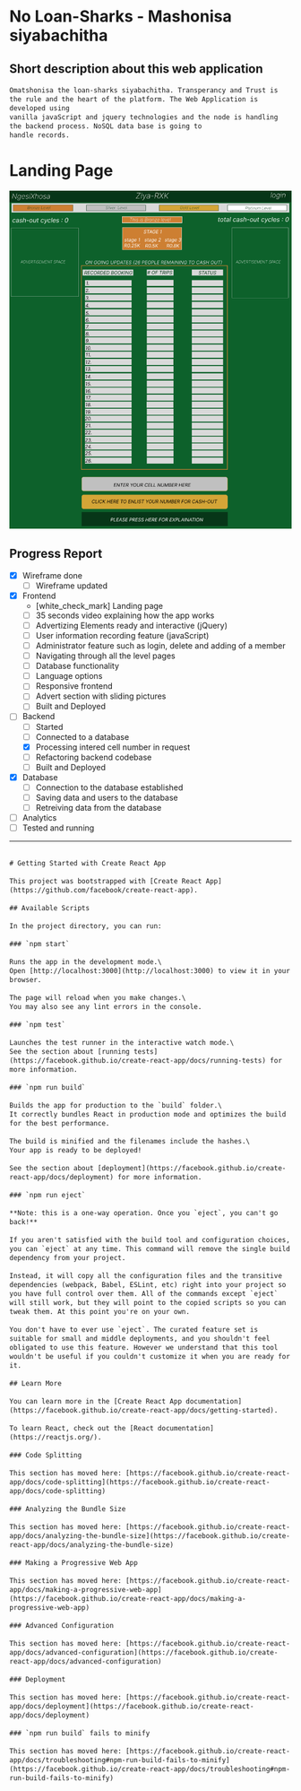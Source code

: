 # No Loan-Sharks - Mashonisa siyabachitha 
## Short description about this web application
```
Omatshonisa the loan-sharks siyabachitha. Transperancy and Trust is the rule and the heart of the platform. The Web Application is developed using
vanilla javaScript and jquery technologies and the node is handling the backend process. NoSQL data base is going to
handle records.
```
# Landing Page
![Ziya-rxk home-page](./images/ZiyaRXK.png)
## Progress Report
- [x] Wireframe done
  - [ ] Wireframe updated
- [x] Frontend 
  - [white_check_mark] Landing page
  - [ ] 35 seconds video explaining how the app works
  - [ ] Advertizing Elements ready and interactive (jQuery)
  - [ ] User information recording feature (javaScript)
  - [ ] Administrator feature such as login, delete and adding of a member
  - [ ] Navigating through all the level pages
  - [ ] Database functionality
  - [ ] Language options
  - [ ] Responsive frontend
  - [ ] Advert section with sliding pictures
  - [ ] Built and Deployed

- [ ] Backend
  - [ ] Started
  - [ ] Connected to a database
  - [x] Processing intered cell number in request
  - [ ] Refactoring backend codebase
  - [ ] Built and Deployed
- [x] Database
  - [ ] Connection to the database established
  - [ ] Saving data and users to the database
  - [ ] Retreiving data from the database
- [ ] Analytics 
- [ ] Tested and running
---
~~~

# Getting Started with Create React App

This project was bootstrapped with [Create React App](https://github.com/facebook/create-react-app).

## Available Scripts

In the project directory, you can run:

### `npm start`

Runs the app in the development mode.\
Open [http://localhost:3000](http://localhost:3000) to view it in your browser.

The page will reload when you make changes.\
You may also see any lint errors in the console.

### `npm test`

Launches the test runner in the interactive watch mode.\
See the section about [running tests](https://facebook.github.io/create-react-app/docs/running-tests) for more information.

### `npm run build`

Builds the app for production to the `build` folder.\
It correctly bundles React in production mode and optimizes the build for the best performance.

The build is minified and the filenames include the hashes.\
Your app is ready to be deployed!

See the section about [deployment](https://facebook.github.io/create-react-app/docs/deployment) for more information.

### `npm run eject`

**Note: this is a one-way operation. Once you `eject`, you can't go back!**

If you aren't satisfied with the build tool and configuration choices, you can `eject` at any time. This command will remove the single build dependency from your project.

Instead, it will copy all the configuration files and the transitive dependencies (webpack, Babel, ESLint, etc) right into your project so you have full control over them. All of the commands except `eject` will still work, but they will point to the copied scripts so you can tweak them. At this point you're on your own.

You don't have to ever use `eject`. The curated feature set is suitable for small and middle deployments, and you shouldn't feel obligated to use this feature. However we understand that this tool wouldn't be useful if you couldn't customize it when you are ready for it.

## Learn More

You can learn more in the [Create React App documentation](https://facebook.github.io/create-react-app/docs/getting-started).

To learn React, check out the [React documentation](https://reactjs.org/).

### Code Splitting

This section has moved here: [https://facebook.github.io/create-react-app/docs/code-splitting](https://facebook.github.io/create-react-app/docs/code-splitting)

### Analyzing the Bundle Size

This section has moved here: [https://facebook.github.io/create-react-app/docs/analyzing-the-bundle-size](https://facebook.github.io/create-react-app/docs/analyzing-the-bundle-size)

### Making a Progressive Web App

This section has moved here: [https://facebook.github.io/create-react-app/docs/making-a-progressive-web-app](https://facebook.github.io/create-react-app/docs/making-a-progressive-web-app)

### Advanced Configuration

This section has moved here: [https://facebook.github.io/create-react-app/docs/advanced-configuration](https://facebook.github.io/create-react-app/docs/advanced-configuration)

### Deployment

This section has moved here: [https://facebook.github.io/create-react-app/docs/deployment](https://facebook.github.io/create-react-app/docs/deployment)

### `npm run build` fails to minify

This section has moved here: [https://facebook.github.io/create-react-app/docs/troubleshooting#npm-run-build-fails-to-minify](https://facebook.github.io/create-react-app/docs/troubleshooting#npm-run-build-fails-to-minify)

~~~

